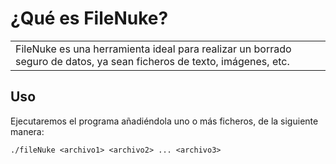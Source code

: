 

# ¿Qué es FileNuke?
<table>
<tr>
<td>
FileNuke es una herramienta ideal para realizar un borrado seguro de datos, ya sean ficheros de texto, imágenes, etc.
</td>
</tr>
</table>


## Uso
Ejecutaremos el programa añadiéndola uno o más ficheros, de la siguiente manera:

```
./fileNuke <archivo1> <archivo2> ... <archivo3>
```
